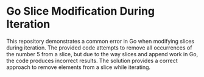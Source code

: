 # Go Slice Modification During Iteration
This repository demonstrates a common error in Go when modifying slices during iteration.  The provided code attempts to remove all occurrences of the number 5 from a slice, but due to the way slices and append work in Go, the code produces incorrect results.  The solution provides a correct approach to remove elements from a slice while iterating.